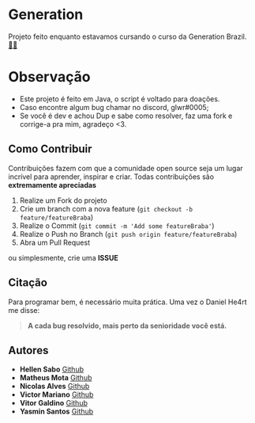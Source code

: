 # Generation

Projeto feito enquanto estavamos cursando o curso da Generation Brazil. 
<a target='_blank' href="https://brazil.generation.org/">
👨‍🎓
</a>

# Observação

- Este projeto é feito em Java, o script é voltado para doações.
- Caso encontre algum bug chamar no discord, glwr#0005;
- Se você é dev e achou Dup e sabe como resolver,
faz uma fork e corrige-a pra mim, agradeço <3.


## Como Contribuir

Contribuições fazem com que a comunidade open source seja um lugar incrível para aprender, inspirar e criar. Todas contribuições
são **extremamente apreciadas**

1. Realize um Fork do projeto
2. Crie um branch com a nova feature (`git checkout -b feature/featureBraba`)
3. Realize o Commit (`git commit -m 'Add some featureBraba'`)
4. Realize o Push no Branch (`git push origin feature/featureBraba`)
5. Abra um Pull Request

ou simplesmente, crie uma **ISSUE**

## Citação
Para programar bem, é necessário muita prática. Uma vez o Daniel He4rt me disse: 
>**A cada bug resolvido, mais perto da senioridade você está.**



## Autores
- **Hellen Sabo** [Github](https://github.com/HellenSabo)
- **Matheus Mota** [Github](https://github.com/omatheusmota)
- **Nicolas Alves** [Github](https://github.com/Gloower/)
- **Victor Mariano** [Github](https://github.com/VMarianOo/)
- **Vitor Galdino** [Github](https://github.com/VitorGaldino)
- **Yasmin Santos** [Github](https://github.com/ynicolau)
